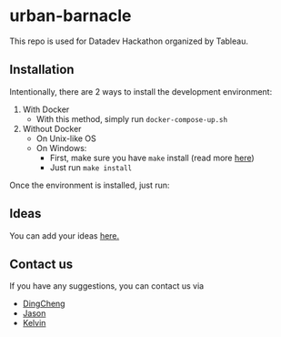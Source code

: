 # urban-barnacle

This repo is used for Datadev Hackathon organized by Tableau.

## Installation

Intentionally, there are 2 ways to install the development environment:

1. With Docker
   - With this method, simply run `docker-compose-up.sh`
2. Without Docker
   - On Unix-like OS
   - On Windows:
     - First, make sure you have `make` install (read more [here](https://stackoverflow.com/a/57042516/10049514))
     - Just run `make install`

Once the environment is installed, just run:

## Ideas

You can add your ideas [here.](https://docs.google.com/document/d/15K2bdA1oAKOudEJVmp944eF42rQfYHd_EV6zTYtiMiY/edit?usp=sharing)

## Contact us

If you have any suggestions, you can contact us via

- [DingCheng](mailto:wang0798@e.ntu.edu.sg)
- [Jason](mailto:jszhang0001@gmail.com)
- [Kelvin](mailto:knguyen@codeuniverse.onmicrosoft.com)
